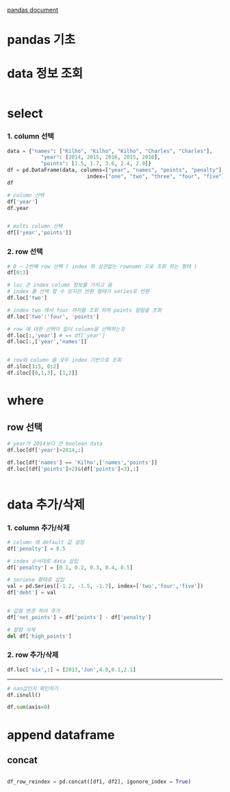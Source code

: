 [pandas document](!https://pandas.pydata.org/pandas-docs/stable/user_guide/reshaping.html)

# pandas 기초


# data 정보 조회

```python

```


# select 
### 1. column 선택

```python
data = {"names": ["Kilho", "Kilho", "Kilho", "Charles", "Charles"],
           "year": [2014, 2015, 2016, 2015, 2016],
           "points": [1.5, 1.7, 3.6, 2.4, 2.9]}
df = pd.DataFrame(data, columns=["year", "names", "points", "penalty"],
                          index=["one", "two", "three", "four", "five"])
df

# column 선택
df['year']
df.year


# multi column 선택
df[['year','points']]

```


### 2. row 선택 
```python
# 0 ~ 2번째 row 선택 ( index 와 상관없는 rownumn 으로 조회 하는 형태 )
df[0:3]

# loc 은 index column 정보를 가지고 옴
# index 를 선택 할 수 있지만 반환 형태가 series로 반환 
df.loc['two']

# index two 에서 four 까지를 조회 하며 points 칼럼을 조회 
df.loc['two':'four', 'points']

# row 에 대한 선택이 없이 column을 선택하는것
df.loc[:,'year'] # == df['year']
df.loc[:,['year','names']]


# row와 column 을 모두 index 기반으로 조회 
df.iloc[3:5, 0:2]
df.iloc[[0,1,3], [1,2]]

```


# where 
## row 선택
```python
# year가 2014보다 큰 boolean data
df.loc[df['year']>2014,:]

df.loc[df['names'] == 'Kilho',['names','points']]
df.loc[(df['points']>2)&(df['points']<3),:]



```


# data 추가/삭제 
### 1. column 추가/삭제

```python
# column 에 default 값 설정
df['penalty'] = 0.5

# index 순서대로 data 삽입
df['penalty'] = [0.1, 0.2, 0.3, 0.4, 0.5]

# seriese 형태로 삽입
val = pd.Series([-1.2, -1.5, -1.7], index=['two','four','five'])
df['debt'] = val


# 값을 변경 하여 추가 
df['net_points'] = df['points'] - df['penalty']


```

```python
# 칼럼 삭제 
del df['high_points']
```


### 2. row 추가/삭제
```python
df.loc['six',:] = [2013,'Jun',4.0,0.1,2.1]


```





- - -

```python
# nan값인지 확인하기
df.isnull()

df.sum(axis=0)


```





# append dataframe

## concat
```python

df_row_reindex = pd.concat([df1, df2], igonore_index = True)


```

